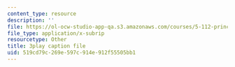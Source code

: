 ```yaml
---
content_type: resource
description: ''
file: https://ol-ocw-studio-app-qa.s3.amazonaws.com/courses/5-112-principles-of-chemical-science-fall-2005/519cd79c269e597c914e912f55505bb1_MRJUxK-hhYw.vtt
file_type: application/x-subrip
resourcetype: Other
title: 3play caption file
uid: 519cd79c-269e-597c-914e-912f55505bb1
---
```


